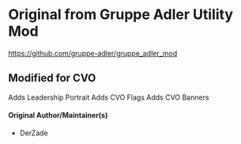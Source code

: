 # Original from Gruppe Adler Utility Mod
https://github.com/gruppe-adler/gruppe_adler_mod

## Modified for CVO
Adds Leadership Portrait
Adds CVO Flags
Adds CVO Banners

#### Original Author/Maintainer(s)
* DerZade

